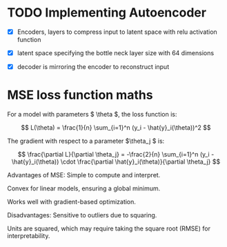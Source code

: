 # TODO Implementing Autoencoder

- [x] Encoders, layers to compress input to latent space with relu activation function
- [x] latent space specifying the bottle neck layer size with 64 dimensions
- [x] decoder is mirroring the encoder to reconstruct input



# MSE loss function maths

For a model with parameters $ \theta $, the loss function is:

$$
L(\theta) = \frac{1}{n} \sum_{i=1}^n (y_i - \hat{y}_i(\theta))^2
$$

The gradient with respect to a parameter $\theta_j $ is:

$$
\frac{\partial L}{\partial \theta_j} = -\frac{2}{n} \sum_{i=1}^n (y_i - \hat{y}_i(\theta)) \cdot \frac{\partial \hat{y}_i(\theta)}{\partial \theta_j}
$$


Advantages of MSE:
Simple to compute and interpret.

Convex for linear models, ensuring a global minimum.

Works well with gradient-based optimization.

Disadvantages:
Sensitive to outliers due to squaring.

Units are squared, which may require taking the square root (RMSE) for interpretability.

